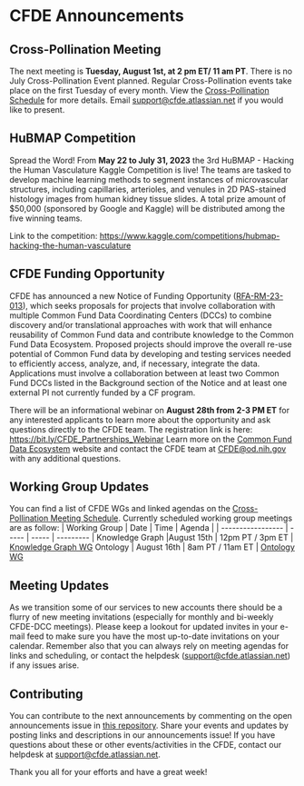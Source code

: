 # CFDE Announcements

## Cross-Pollination Meeting
The next meeting is **Tuesday, August 1st, at 2 pm ET/ 11 am PT**.  There is no July Cross-Pollination Event planned. Regular Cross-Pollination events take place on the first Tuesday of every month. View the [Cross-Pollination Schedule](https://docs.google.com/spreadsheets/d/1hQAeOLkivUZZnwZ_KxfGw3neezMaWbrPk9nnFiKfQGA/edit?usp=sharing) for more details. Email [support@cfde.atlassian.net](mailto:support@cfde.atlassian.net) if you would like to present.

## HuBMAP Competition
Spread the Word! From **May 22 to July 31, 2023** the 3rd HuBMAP - Hacking the Human Vasculature Kaggle Competition is  live! The teams are tasked to develop machine learning methods to segment instances of microvascular structures, including capillaries, arterioles, and venules in 2D PAS-stained histology images from human kidney tissue slides. A total prize amount of $50,000 (sponsored by Google and Kaggle) will be distributed among the five winning teams.

Link to the competition: https://www.kaggle.com/competitions/hubmap-hacking-the-human-vasculature

## CFDE Funding Opportunity
CFDE has announced a new Notice of Funding Opportunity ([RFA-RM-23-013](https://grants.nih.gov/grants/guide/rfa-files/RFA-RM-23-013.html)), which seeks proposals for projects that involve collaboration with multiple Common Fund Data Coordinating Centers (DCCs) to combine discovery and/or translational approaches with work that will enhance reusability of Common Fund data and contribute knowledge to the Common Fund Data Ecosystem. Proposed projects should improve the overall re-use potential of Common Fund data by developing and testing services needed to efficiently access, analyze, and, if necessary, integrate the data. Applications must involve a collaboration between at least two Common Fund DCCs listed in the Background section of the Notice and at least one external PI not currently funded by a CF program.

There will be an informational webinar on **August 28th from 2-3 PM ET** for any interested applicants to learn more about the opportunity and ask questions directly to the CFDE team. The registration link is here: https://bit.ly/CFDE_Partnerships_Webinar Learn more on the [Common Fund Data Ecosystem](https://commonfund.nih.gov/dataecosystem/) website and contact the CFDE team at [CFDE@od.nih.gov](mailto:CFDE@od.nih.gov) with any additional questions.

## Working Group Updates
You can find a list of CFDE WGs and linked agendas on the [Cross-Pollination Meeting Schedule](https://docs.google.com/spreadsheets/d/1hQAeOLkivUZZnwZ_KxfGw3neezMaWbrPk9nnFiKfQGA/edit?usp=sharing). Currently scheduled working group meetings are as follow: 
| Working Group | Date | Time | Agenda |
| ----------------- | ----- | ----- | --------- | 
Knowledge Graph |August 15th | 12pm PT / 3pm ET | [Knowledge Graph WG](https://docs.google.com/document/d/1WvpkLxWPW0XxZsam6jEJeEUQr2sQ0EWC/edit?usp=sharing&ouid=111367545760360703840&rtpof=true&sd=true)
Ontology | August 16th  | 8am PT / 11am ET | [Ontology WG](https://docs.google.com/document/d/1VoHHBeWfol6XNJa3kzOnOFuTaIrcLYbqKYQcOnj1oh4/edit?usp=sharing)

## Meeting Updates
As we transition some of our services to new accounts there should be a flurry of new meeting invitations (especially for monthly and bi-weekly CFDE-DCC meetings). Please keep a lookout for updated invites in your e-mail feed to make sure you have the most up-to-date invitations on your calendar. Remember also that you can always rely on meeting agendas for links and scheduling, or contact the helpdesk (support@cfde.atlassian.net) if any issues arise.

## Contributing
You can contribute to the next announcements by commenting on the open announcements issue in [this repository](https://github.com/nih-cfde/announcements/issues). Share your events and updates by posting links and descriptions in our announcements issue! If you have questions about these or other events/activities in the CFDE, contact our helpdesk at [support@cfde.atlassian.net](mailto:support@cfde.atlassian.net).

Thank you all for your efforts and have a great week!
